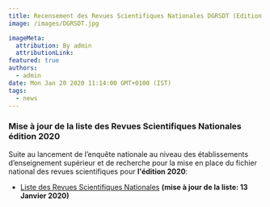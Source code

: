 ```yaml
---
title: Recensement des Revues Scientifiques Nationales DGRSDT (Edition 2020).
image: /images/DGRSDT.jpg

imageMeta:
  attribution: By admin
  attributionLink:
featured: true
authors:
  - admin
date: Mon Jan 20 2020 11:14:00 GMT+0100 (IST)
tags:
  - news
---
```

### Mise à jour de la liste des Revues Scientifiques Nationales édition 2020

Suite au lancement de l’enquête nationale au niveau des établissements d’enseignement supérieur et de recherche pour la mise en place du fichier national des revues scientifiques pour **l'édition 2020**:

+ [Liste des Revues Scientifiques Nationales](https://drive.google.com/open?id=13v5K5skS6xQVoph3ccQK6Xc7AZ4M2kcF) **(mise à jour de la liste: 13 Janvier 2020)**
